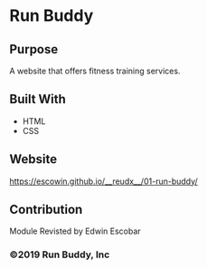 # Run Buddy

## Purpose
A website that offers fitness training services.

## Built With
* HTML
* CSS

## Website
https://escowin.github.io/__reudx__/01-run-buddy/

## Contribution
Module Revisted by Edwin Escobar

### ©️2019 Run Buddy, Inc 